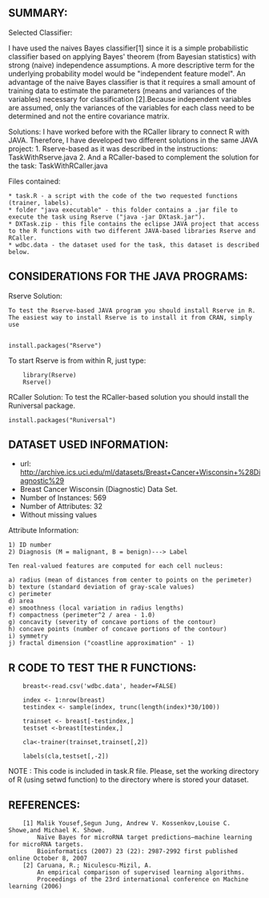 SUMMARY:
-------

Selected Classifier:

I have used the naives Bayes classifier[1] since it is a simple probabilistic classifier based on applying Bayes' theorem (from Bayesian statistics) with strong (naive) independence assumptions. A more descriptive term for the underlying probability model would be "independent feature model".
An advantage of the naive Bayes classifier is that it requires a small amount of training data to estimate the parameters (means and variances of the variables) necessary for classification [2].Because independent variables are assumed, only the variances of the variables for each class need to be determined and not the entire covariance matrix.

Solutions:
I have worked before with the RCaller library to connect R with JAVA. Therefore, I have developed two different solutions in the same JAVA project:
	1. Rserve-based as it was described in the instructions: TaskWithRserve.java
	2. And a RCaller-based to complement the solution for the task: TaskWithRCaller.java


Files contained:

	* task.R - a script with the code of the two requested functions (trainer, labels).
	* folder "java executable" - this folder contains a .jar file to execute the task using Rserve ("java -jar DXtask.jar").
	* DXTask.zip - this file contains the eclipse JAVA project that access to the R functions with two different JAVA-based libraries Rserve and RCaller.
	* wdbc.data - the dataset used for the task, this dataset is described below.
	

	
CONSIDERATIONS FOR THE JAVA PROGRAMS:
-----------------------------------


Rserve Solution:

	To test the Rserve-based JAVA program you should install Rserve in R. The easiest way to install Rserve is to install it from CRAN, simply use
	

	install.packages("Rserve")


To start Rserve is from within R, just type:

		library(Rserve)
		Rserve()


RCaller Solution:
	To test the RCaller-based solution you should install the Runiversal package.
	
	install.packages("Runiversal")


DATASET USED INFORMATION:
------------------------
* url: http://archive.ics.uci.edu/ml/datasets/Breast+Cancer+Wisconsin+%28Diagnostic%29
* Breast Cancer Wisconsin (Diagnostic) Data Set.
* Number of Instances: 569
* Number of Attributes: 32
* Without missing values

Attribute Information:

	1) ID number
	2) Diagnosis (M = malignant, B = benign)---> Label

	Ten real-valued features are computed for each cell nucleus:

	a) radius (mean of distances from center to points on the perimeter)
	b) texture (standard deviation of gray-scale values)
	c) perimeter
	d) area
	e) smoothness (local variation in radius lengths)
	f) compactness (perimeter^2 / area - 1.0)
	g) concavity (severity of concave portions of the contour)
	h) concave points (number of concave portions of the contour)
	i) symmetry
	j) fractal dimension ("coastline approximation" - 1)




R CODE TO TEST THE R FUNCTIONS:
------------------------------



		breast<-read.csv('wdbc.data', header=FALSE)

		index <- 1:nrow(breast)
		testindex <- sample(index, trunc(length(index)*30/100))

		trainset <- breast[-testindex,]
		testset <-breast[testindex,]

		cla<-trainer(trainset,trainset[,2])

		labels(cla,testset[,-2])

NOTE : This code is included in task.R file. Please, set the working directory of R (using setwd function) to the directory where is stored your dataset.


REFERENCES:
-----------
		[1] Malik Yousef,Segun Jung, Andrew V. Kossenkov,Louise C. Showe,and Michael K. Showe.
			Naïve Bayes for microRNA target predictions—machine learning for microRNA targets.
			Bioinformatics (2007) 23 (22): 2987-2992 first published online October 8, 2007 	
		[2] Caruana, R.; Niculescu-Mizil, A.
			An empirical comparison of supervised learning algorithms. 
			Proceedings of the 23rd international conference on Machine learning (2006)	
